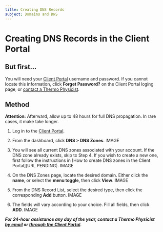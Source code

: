```yaml
---
title: Creating DNS Records
subject: Domains and DNS
---
```


# Creating DNS Records in the Client Portal

## But first...
You will need your [Client Portal](https://www.thermo.io/login/) username and password. If you cannot locate this information, click **Forget Password?** on the Client Portal loging page, or [contact a Thermo Physicist](mailto:physicists@thermo.io).

## Method

**Attention:** Afterward, allow up to 48 hours for full DNS propagation. In rare cases, it make take longer.

1. Log in to the [Client Portal](https://www.thermo.io/login/).
2. From the dashboard, click **DNS > DNS Zones**.
   IMAGE
   
3. You will see all current DNS zones associated with your account. If the DNS zone already exists, skip to Step 4. If you wish to create a new one, first follow the instructions in [How to create DNS zones in the Client Portal](URL PENDING). 
   IMAGE

4. On the DNS Zones page, locate the desired domain. Either click the **name**, or select the **menu toggle**, then click **View**.
   IMAGE

5. From the DNS Record List, select the desired type, then click the corresponding **Add** button.
   IMAGE
   
6. The fields will vary according to your choice. Fill all fields, then click **ADD**.
   IMAGE

**_For 24-hour assistance any day of the year, contact a Thermo Physicist [by email](mailto:physicists@thermo.io) or [through the Client Portal](https://www.thermo.io/login/)._**
